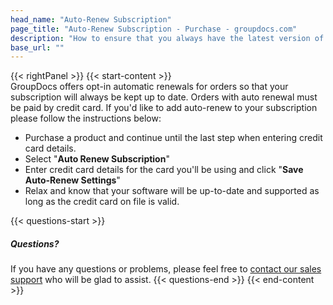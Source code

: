 ```yaml
---
head_name: "Auto-Renew Subscription"
page_title: "Auto-Renew Subscription - Purchase - groupdocs.com"
description: "How to ensure that you always have the latest version of your product."
base_url: ""
---
```

{{< rightPanel >}}
{{< start-content >}}  
GroupDocs offers opt-in automatic renewals for orders so that your subscription will always be kept up to date. Orders with auto renewal must be paid by credit card. If you'd like to add auto-renew to your subscription please follow the instructions below:  

* Purchase a product and continue until the last step when entering credit card details.
* Select "**Auto Renew Subscription**"
* Enter credit card details for the card you'll be using and click "**Save Auto-Renew Settings**"
* Relax and know that your software will be up-to-date and supported as long as the credit card on file is valid.  

{{< questions-start >}}
##### **Questions?**
If you have any questions or problems, please feel free to [contact our sales support](https://about.groupdocs.com/contact/) who will be glad to assist.
{{< questions-end >}}
{{< end-content >}}